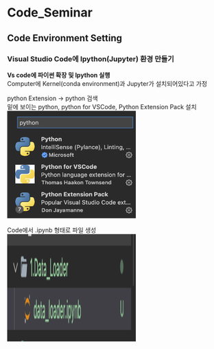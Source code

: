 # Code_Seminar

## Code Environment Setting

### Visual Studio Code에 Ipython(Jupyter) 환경 만들기

**Vs code에 파이썬 확장 및 Ipython 실행**  
Computer에 Kernel(conda environment)과 Jupyter가 설치되어있다고 가정

python Extension -> python 검색  
밑에 보이는 python, python for VSCode, Python Extension Pack 설치  
<img src="images/python_extension.png" width="300" height="250">  
  
Code에서 .ipynb 형태로 파일 생성
<img src="images/Ipython_make.png" width="300" height="250">  

